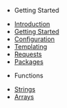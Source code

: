 - Getting Started
* [Introduction](/)
* [Getting Started](/getting-started/)
* [Configuration](/configuration/)
* [Templating](/templating/)
* [Requests](/requests/)
* [Packages](/packages/)

- Functions
* [Strings](/fns/str)
* [Arrays](/fns/arr)